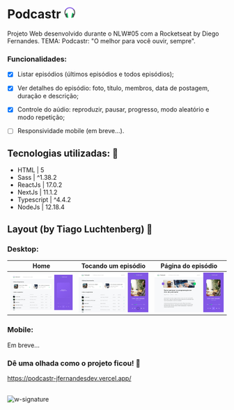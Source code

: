 # Podcastr <img src='https://github.com/jfernandesdev/podcastr/blob/071322afd6f9a994d638c4355840fb69d99e9ba3/public/favicon.png' width='27px' />
Projeto Web desenvolvido durante o NLW#05 com a Rocketseat by Diego Fernandes. TEMA: Podcastr: "O melhor para você ouvir, sempre".

### Funcionalidades:

- [x] Listar episódios (últimos episódios e todos episódios);
- [x] Ver detalhes do episódio: foto, título, membros, data de postagem, duração e descrição;
- [x] Controle do aúdio: reproduzir, pausar, progresso, modo aleatório e modo repetição;
- [ ] Responsividade mobile (em breve...).


## Tecnologias utilizadas: 🚀

- HTML | 5
- Sass | ^1.38.2
- ReactJs | 17.0.2
- NextJs | 11.1.2
- Typescript | ^4.4.2
- NodeJs | 12.18.4

## Layout (by Tiago Luchtenberg) 🤩

### Desktop:


Home                        |  Tocando um episódio      | Página do episódio
:-------------------------:|:-------------------------: |:-------------------------:
![](https://github.com/jfernandesdev/podcastr/blob/071322afd6f9a994d638c4355840fb69d99e9ba3/public/home-without-podcast.png)  |  ![](https://github.com/jfernandesdev/podcastr/blob/071322afd6f9a994d638c4355840fb69d99e9ba3/public/home-with-podcast.png) | ![img](https://github.com/jfernandesdev/podcastr/blob/071322afd6f9a994d638c4355840fb69d99e9ba3/public/podcast-information.png) 


### Mobile:

Em breve...

### Dê uma olhada como o projeto ficou! 👀

https://podcastr-jfernandesdev.vercel.app/

<br>

<img src="https://i.ibb.co/n1SbQZw/w-signature.png" alt="w-signature" border="0" width='300px' />
